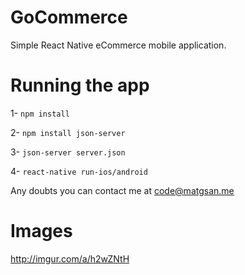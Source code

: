 # GoCommerce
Simple React Native eCommerce mobile application.

# Running the app
1- `npm install` 

2- `npm install json-server`

3- `json-server server.json`

4- `react-native run-ios/android`

Any doubts you can contact me at code@matgsan.me

# Images
http://imgur.com/a/h2wZNtH
